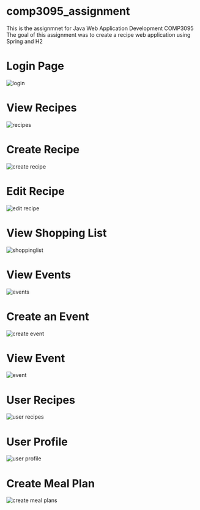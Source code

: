 # comp3095_assignment
This is the assignmnet for Java Web Application Development COMP3095
The goal of this assignment was to create a recipe web application using Spring and H2

# Login Page
![login](screenshots/login.PNG)

# View Recipes
![recipes](screenshots/recipelist.PNG)

# Create Recipe
![create recipe](screenshots/createrecipe.PNG)

# Edit Recipe
![edit recipe](screenshots/editrecipe.PNG)

# View Shopping List
![shoppinglist](screenshots/shoppinglist.PNG)

# View Events
![events](screenshots/eventlist.PNG)

# Create an Event
![create event](screenshots/createevent.PNG)

# View Event
![event](screenshots/eventview.PNG)

# User Recipes
![user recipes](screenshots/userrecipe.PNG)

# User Profile
![user profile](screenshots/userprofile.PNG)

# Create Meal Plan
![create meal plans](screenshots/createmealplan.PNG)
